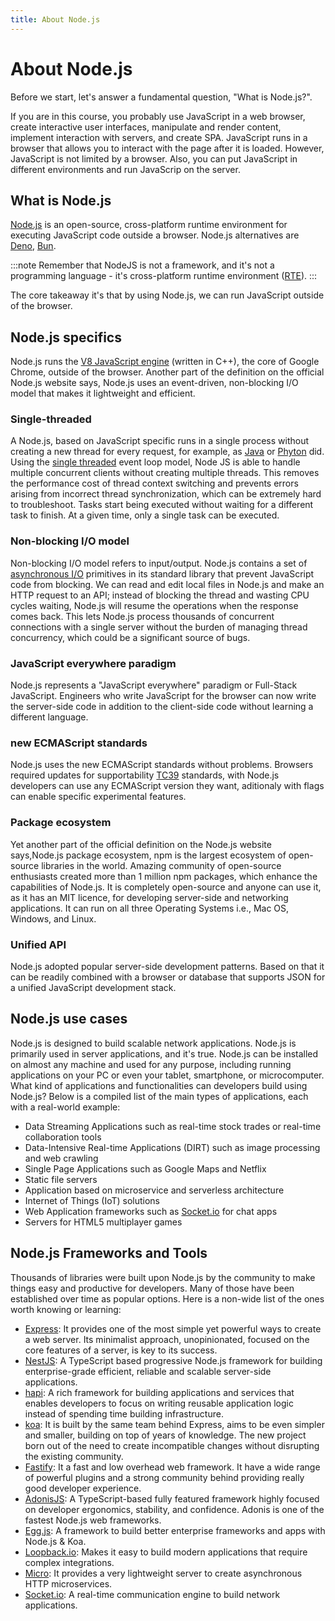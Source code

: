 ```yaml
---
title: About Node.js
---
```


# About Node.js

Before we start, let's answer a fundamental question, "What is Node.js?".

If you are in this course, you probably use JavaScript in a web browser, create interactive user interfaces, manipulate and render content, implement interaction with servers, and create SPA. 
JavaScript runs in a browser that allows you to interact with the page after it is loaded. However, JavaScript is not limited by a browser. 
Also, you can put JavaScript in different environments and run JavaScrip on the server. 

## What is Node.js

[Node.js](https://nodejs.org/en/) is an open-source, cross-platform runtime environment for executing JavaScript code outside a browser.
Node.js alternatives are [Deno](https://deno.land/), [Bun](https://bun.sh/).

:::note
Remember that NodeJS is not a framework, and it's not a programming language - it's cross-platform runtime environment ([RTE](https://en.wikipedia.org/wiki/Runtime_system)). 
:::

The core takeaway it's that by using Node.js, we can run JavaScript outside of the browser.

## Node.js specifics
Node.js runs the [V8 JavaScript engine](3_engine.md) (written in C++), the core of Google Chrome, outside of the browser.
Another part of the definition on the official Node.js website says, Node.js uses an event-driven, non-blocking I/O model that makes it lightweight and efficient.

### Single-threaded
A Node.js, based on JavaScript specific runs in a single process without creating a new thread for every request, for example, as [Java](https://www.java.com/en/download/help/whatis_java.html) or [Phyton](https://www.python.org/) did.
Using the [single threaded](https://en.wikipedia.org/wiki/Thread_(computing)) event loop model, Node JS is able to handle multiple concurrent clients without creating multiple threads. This removes the performance cost of thread context switching and prevents errors arising from incorrect thread synchronization, which can be extremely hard to troubleshoot.
Tasks start being executed without waiting for a different task to finish. At a given time, only a single task can be executed.

### Non-blocking I/O model
Non-blocking I/O model refers to input/output. Node.js contains a set of [asynchronous I/O](https://en.wikipedia.org/wiki/Asynchronous_I/O) primitives in its standard library that prevent JavaScript code from blocking. We can read and edit local files in Node.js and make an HTTP request to an API; instead of blocking the thread and wasting CPU cycles waiting, Node.js will resume the operations when the response comes back.
This lets Node.js process thousands of concurrent connections with a single server without the burden of managing thread concurrency, which could be a significant source of bugs.

### JavaScript everywhere paradigm
Node.js represents a "JavaScript everywhere" paradigm or Full-Stack JavaScript. Engineers who write JavaScript for the browser can now write the server-side code in addition to the client-side code without learning a different language.

### new ECMAScript standards
Node.js uses the new ECMAScript standards without problems. Browsers required updates for supportability [TC39](https://tc39.es/) standards, with Node.js developers can use any ECMAScript version they want, aditionaly with flags can enable specific experimental features.

### Package ecosystem
Yet another part of the official definition on the Node.js website says,Node.js package ecosystem, npm is the largest ecosystem of open-source libraries in the world.
Amazing community of open-source enthusiasts created more than 1 million npm packages, which enhance the capabilities of Node.js.
It is completely open-source and anyone can use it, as it has an MIT licence, for developing server-side and networking applications. 
It can run on all three Operating Systems i.e., Mac OS, Windows, and Linux.

### Unified API
Node.js adopted popular server-side development patterns.
Based on that it can be readily combined with a browser or database that supports JSON for a unified JavaScript development stack.


## Node.js use cases
Node.js is designed to build scalable network applications. Node.js is primarily used in server applications, and it's true. 
Node.js can be installed on almost any machine and used for any purpose, including running applications on your PC or even your tablet, smartphone, or microcomputer.
What kind of applications and functionalities can developers build using Node.js? Below is a compiled list of the main types of applications, each with a real-world example:

- Data Streaming Applications such as real-time stock trades or real-time collaboration tools
- Data-Intensive Real-time Applications (DIRT) such as image processing and web crawling
- Single Page Applications such as Google Maps and Netflix
- Static file servers 
- Application based on microservice and serverless architecture
- Internet of Things (IoT) solutions
- Web Application frameworks such as [Socket.io](https://socket.io/) for chat apps
- Servers for HTML5 multiplayer games


## Node.js Frameworks and Tools
Thousands of libraries were built upon Node.js by the community to make things easy and productive for developers.
Many of those have been established over time as popular options. Here is a non-wide list of the ones worth knowing or learning:

- [Express](https://expressjs.com/): It provides one of the most simple yet powerful ways to create a web server. Its minimalist approach, unopinionated, focused on the core features of a server, is key to its success.
- [NestJS](https://nestjs.com/): A TypeScript based progressive Node.js framework for building enterprise-grade efficient, reliable and scalable server-side applications.
- [hapi](https://hapi.dev/): A rich framework for building applications and services that enables developers to focus on writing reusable application logic instead of spending time building infrastructure.
- [koa](https://koajs.com/): It is built by the same team behind Express, aims to be even simpler and smaller, building on top of years of knowledge. The new project born out of the need to create incompatible changes without disrupting the existing community.
- [Fastify](https://www.fastify.io/): It a fast and low overhead web framework. It have a wide range of powerful plugins and a strong community behind providing really good developer experience.
- [AdonisJS](https://adonisjs.com/): A TypeScript-based fully featured framework highly focused on developer ergonomics, stability, and confidence. Adonis is one of the fastest Node.js web frameworks.
- [Egg.js](https://www.eggjs.org/): A framework to build better enterprise frameworks and apps with Node.js & Koa.
- [Loopback.io](https://loopback.io/): Makes it easy to build modern applications that require complex integrations.
- [Micro](https://github.com/vercel/micro): It provides a very lightweight server to create asynchronous HTTP microservices.
- [Socket.io](https://socket.io/): A real-time communication engine to build network applications.

